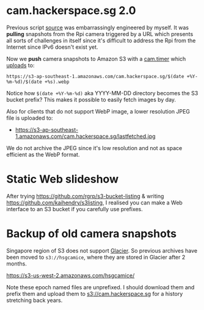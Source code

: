 # cam.hackerspace.sg 2.0

Previous script
[source](https://github.com/kaihendry/Praze/tree/cam.hackerspace.sg) was embarrassingly
engineered by myself. It was **pulling** snapshots from the Rpi camera
triggered by a URL which presents all sorts of challenges in itself since it's
difficult to address the Rpi from the Internet since IPv6 doesn't exist yet.

Now we **push** camera snapshots to Amazon S3 with a [cam.timer](cam/cam.timer) which
[uploads](cam/s3snapshot.sh) to:

	https://s3-ap-southeast-1.amazonaws.com/cam.hackerspace.sg/$(date +%Y-%m-%d)/$(date +%s).webp

Notice how `$(date +%Y-%m-%d)` aka YYYY-MM-DD directory becomes the S3 bucket
prefix? This makes it possible to easily fetch images by day.

Also for clients that do not support WebP image, a lower resolution JPEG file is uploaded to:

* <https://s3-ap-southeast-1.amazonaws.com/cam.hackerspace.sg/lastfetched.jpg>

We do not archive the JPEG since it's low resolution and not as space efficient
as the WebP format.

# Static Web slideshow

After trying <https://github.com/rgrp/s3-bucket-listing> & writing
<https://github.com/kaihendry/s3listing>, I realised you can make a Web
interface to an S3 bucket if you carefully use prefixes.

# Backup of old camera snapshots

Singapore region of S3 does not support
[Glacier](https://aws.amazon.com/glacier/). So previous archives have been
moved to `s3://hsgcamice`, where they are stored in Glacier after 2 months.

<https://s3-us-west-2.amazonaws.com/hsgcamice/>

Note these epoch named files are unprefixed. I should download them and prefix them and upload them to [s3://cam.hackerspace.sg](https://s3-ap-southeast-1.amazonaws.com/cam.hackerspace.sg) for a history stretching back years.
